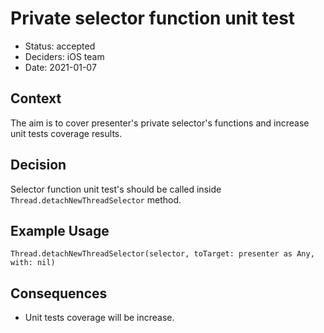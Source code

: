 # Private selector function unit test

* Status: accepted
* Deciders: iOS team 
* Date: 2021-01-07

## Context

The aim is to cover presenter's private selector's functions and increase unit tests coverage results.

## Decision

Selector function unit test's should be called inside ```Thread.detachNewThreadSelector``` method.

## Example Usage

```Thread.detachNewThreadSelector(selector, toTarget: presenter as Any, with: nil) ```

## Consequences

* Unit tests coverage will be increase.
